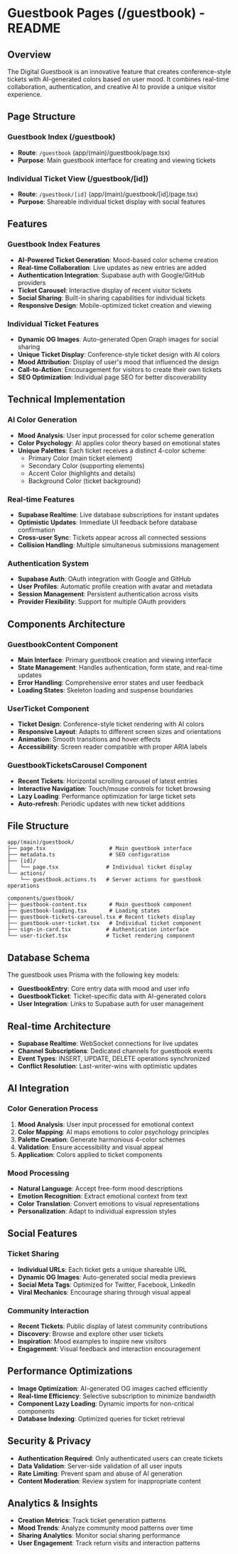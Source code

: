 # Guestbook Pages (/guestbook) - README

## Overview
The Digital Guestbook is an innovative feature that creates conference-style tickets with AI-generated colors based on user mood. It combines real-time collaboration, authentication, and creative AI to provide a unique visitor experience.

## Page Structure

### Guestbook Index (/guestbook)
- **Route**: `/guestbook` (app/(main)/guestbook/page.tsx)
- **Purpose**: Main guestbook interface for creating and viewing tickets

### Individual Ticket View (/guestbook/[id])
- **Route**: `/guestbook/[id]` (app/(main)/guestbook/[id]/page.tsx)
- **Purpose**: Shareable individual ticket display with social features

## Features

### Guestbook Index Features
- **AI-Powered Ticket Generation**: Mood-based color scheme creation
- **Real-time Collaboration**: Live updates as new entries are added
- **Authentication Integration**: Supabase auth with Google/GitHub providers
- **Ticket Carousel**: Interactive display of recent visitor tickets
- **Social Sharing**: Built-in sharing capabilities for individual tickets
- **Responsive Design**: Mobile-optimized ticket creation and viewing

### Individual Ticket Features
- **Dynamic OG Images**: Auto-generated Open Graph images for social sharing
- **Unique Ticket Display**: Conference-style ticket design with AI colors
- **Mood Attribution**: Display of user's mood that influenced the design
- **Call-to-Action**: Encouragement for visitors to create their own tickets
- **SEO Optimization**: Individual page SEO for better discoverability

## Technical Implementation

### AI Color Generation
- **Mood Analysis**: User input processed for color scheme generation
- **Color Psychology**: AI applies color theory based on emotional states
- **Unique Palettes**: Each ticket receives a distinct 4-color scheme:
  - Primary Color (main ticket element)
  - Secondary Color (supporting elements)
  - Accent Color (highlights and details)
  - Background Color (ticket background)

### Real-time Features
- **Supabase Realtime**: Live database subscriptions for instant updates
- **Optimistic Updates**: Immediate UI feedback before database confirmation
- **Cross-user Sync**: Tickets appear across all connected sessions
- **Collision Handling**: Multiple simultaneous submissions management

### Authentication System
- **Supabase Auth**: OAuth integration with Google and GitHub
- **User Profiles**: Automatic profile creation with avatar and metadata
- **Session Management**: Persistent authentication across visits
- **Provider Flexibility**: Support for multiple OAuth providers

## Components Architecture

### GuestbookContent Component
- **Main Interface**: Primary guestbook creation and viewing interface
- **State Management**: Handles authentication, form state, and real-time updates
- **Error Handling**: Comprehensive error states and user feedback
- **Loading States**: Skeleton loading and suspense boundaries

### UserTicket Component
- **Ticket Design**: Conference-style ticket rendering with AI colors
- **Responsive Layout**: Adapts to different screen sizes and orientations
- **Animation**: Smooth transitions and hover effects
- **Accessibility**: Screen reader compatible with proper ARIA labels

### GuestbookTicketsCarousel Component
- **Recent Tickets**: Horizontal scrolling carousel of latest entries
- **Interactive Navigation**: Touch/mouse controls for ticket browsing
- **Lazy Loading**: Performance optimization for large ticket sets
- **Auto-refresh**: Periodic updates with new ticket additions

## File Structure
```
app/(main)/guestbook/
├── page.tsx                    # Main guestbook interface
├── metadata.ts                 # SEO configuration
├── [id]/
│   └── page.tsx               # Individual ticket display
└── actions/
    └── guestbook.actions.ts   # Server actions for guestbook operations

components/guestbook/
├── guestbook-content.tsx       # Main guestbook component
├── guestbook-loading.tsx       # Loading states
├── guestbook-tickets-carousel.tsx # Recent tickets display
├── guestbook-user-ticket.tsx   # Individual ticket component
├── sign-in-card.tsx           # Authentication interface
└── user-ticket.tsx            # Ticket rendering component
```

## Database Schema
The guestbook uses Prisma with the following key models:
- **GuestbookEntry**: Core entry data with mood and user info
- **GuestbookTicket**: Ticket-specific data with AI-generated colors
- **User Integration**: Links to Supabase auth for user management

## Real-time Architecture
- **Supabase Realtime**: WebSocket connections for live updates
- **Channel Subscriptions**: Dedicated channels for guestbook events
- **Event Types**: INSERT, UPDATE, DELETE operations synchronized
- **Conflict Resolution**: Last-writer-wins with optimistic updates

## AI Integration

### Color Generation Process
1. **Mood Analysis**: User input processed for emotional context
2. **Color Mapping**: AI maps emotions to color psychology principles
3. **Palette Creation**: Generate harmonious 4-color schemes
4. **Validation**: Ensure accessibility and visual appeal
5. **Application**: Colors applied to ticket components

### Mood Processing
- **Natural Language**: Accept free-form mood descriptions
- **Emotion Recognition**: Extract emotional context from text
- **Color Translation**: Convert emotions to visual representations
- **Personalization**: Adapt to individual expression styles

## Social Features

### Ticket Sharing
- **Individual URLs**: Each ticket gets a unique shareable URL
- **Dynamic OG Images**: Auto-generated social media previews
- **Social Meta Tags**: Optimized for Twitter, Facebook, LinkedIn
- **Viral Mechanics**: Encourage sharing through visual appeal

### Community Interaction
- **Recent Tickets**: Public display of latest community contributions
- **Discovery**: Browse and explore other user tickets
- **Inspiration**: Mood examples to inspire new visitors
- **Engagement**: Visual feedback and interaction encouragement

## Performance Optimizations
- **Image Optimization**: AI-generated OG images cached efficiently
- **Real-time Efficiency**: Selective subscription to minimize bandwidth
- **Component Lazy Loading**: Dynamic imports for non-critical components
- **Database Indexing**: Optimized queries for ticket retrieval

## Security & Privacy
- **Authentication Required**: Only authenticated users can create tickets
- **Data Validation**: Server-side validation of all user inputs
- **Rate Limiting**: Prevent spam and abuse of AI generation
- **Content Moderation**: Review system for inappropriate content

## Analytics & Insights
- **Creation Metrics**: Track ticket generation patterns
- **Mood Trends**: Analyze community mood patterns over time
- **Sharing Analytics**: Monitor social sharing performance
- **User Engagement**: Track return visits and interaction patterns